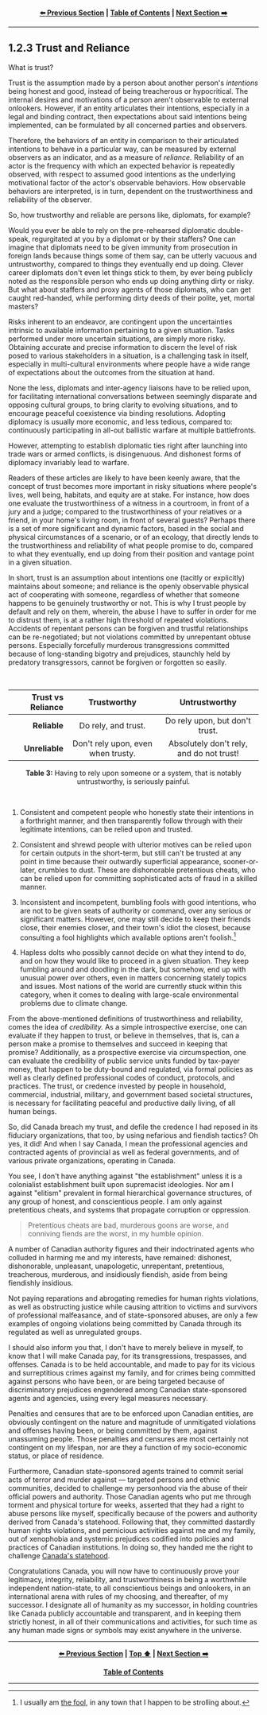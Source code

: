 <div align="center">
  
  **[:arrow_left: Previous Section][Prev] | [Table of Contents][TOC] | [Next Section :arrow_right:][Next]**
  
</div>

---

## 1.2.3 Trust and Reliance 

What is trust? 

Trust is the assumption made by a person about another person's *intentions* being honest and good, instead of being treacherous or hypocritical. The internal desires and motivations of a person aren't observable to external onlookers. However, if an entity articulates their intentions, especially in a legal and binding contract, then expectations about said intentions being implemented, can be formulated by all concerned parties and observers. 

Therefore, the behaviors of an entity in comparison to their articulated intentions to behave in a particular way, can be measured by external observers as an indicator, and as a measure of *reliance.* Reliability of an actor is the frequency with which an expected behavior is repeatedly observed, with respect to assumed good intentions as the underlying motivational factor of the actor's observable behaviors. How observable behaviors are interpreted, is in turn, dependent on the trustworthiness and reliability of the observer. 

So, how trustworthy and reliable are persons like, diplomats, for example? 

Would you ever be able to rely on the pre-rehearsed diplomatic double-speak, regurgitated at you by a diplomat or by their staffers? One can imagine that diplomats need to be given immunity from prosecution in foreign lands because things some of them say, can be utterly vacuous and untrustworthy, compared to things they eventually end up doing. Clever career diplomats don't even let things stick to them, by ever being publicly noted as the responsible person who ends up doing anything dirty or risky. But what about staffers and proxy agents of those diplomats, who can get caught red-handed, while performing dirty deeds of their polite, yet, mortal masters? 

Risks inherent to an endeavor, are contingent upon the uncertainties intrinsic to available information pertaining to a given situation. Tasks performed under more uncertain situations, are simply more risky. Obtaining accurate and precise information to discern the level of risk posed to various stakeholders in a situation, is a challenging task in itself, especially in multi-cultural environments where people have a wide range of expectations about the outcomes from the situation at hand. 

None the less, diplomats and inter-agency liaisons have to be relied upon, for facilitating international conversations between seemingly disparate and opposing cultural groups, to bring clarity to evolving situations, and to encourage peaceful coexistence via binding resolutions. Adopting diplomacy is usually more economic, and less tedious, compared to: continuously participating in all-out ballistic warfare at multiple battlefronts. 

However, attempting to establish diplomatic ties right after launching into trade wars or armed conflicts, is disingenuous. And dishonest forms of diplomacy invariably lead to warfare. 

Readers of these articles are likely to have been keenly aware, that the concept of trust becomes more important in risky situations where people's lives, well being, habitats, and equity are at stake. For instance, how does one evaluate the trustworthiness of a witness in a courtroom, in front of a jury and a judge; compared to the trustworthiness of your relatives or a friend, in your home's living room, in front of several guests? Perhaps there is a set of more significant and dynamic factors, based in the social and physical circumstances of a scenario, or of an ecology, that directly lends to the trustworthiness and reliability of what people promise to do, compared to what they eventually, end up doing from their position and vantage point in a given situation. 

In short, trust is an assumption about intentions one (tacitly or explicitly) maintains about someone; and reliance is the openly observable physical act of cooperating with someone, regardless of whether that someone happens to be genuinely trustworthy or not. This is why I trust people by default and rely on them, wherein, the abuse I have to suffer in order for me to distrust them, is at a rather high threshold of repeated violations. Accidents of repentant persons can be forgiven and trustful relationships can be re-negotiated; but not violations committed by unrepentant obtuse persons. Especially forcefully murderous transgressions committed because of long-standing bigotry and prejudices, staunchly held by predatory transgressors, cannot be forgiven or forgotten so easily. 

<br>
<div align="center">

|Trust vs Reliance | Trustworthy | Untrustworthy |
|---: | :---: | :---: |
| **Reliable** | Do rely, and trust. | Do rely upon, but don't trust. |
| **Unreliable** | Don't rely upon, even when trusty. | Absolutely don't rely, and do not trust! |

<b>Table 3:</b> Having to rely upon someone or a system, that is notably untrustworthy, is seriously painful. 
</div>
<br>

1. Consistent and competent people who honestly state their intentions in a forthright manner, and then transparently follow through with their legitimate intentions, can be relied upon and trusted. 

1. Consistent and shrewd people with ulterior motives can be relied upon for certain outputs in the short-term, but still can't be trusted at any point in time because their outwardly superficial appearance, sooner-or-later, crumbles to dust. These are dishonorable pretentious cheats, who can be relied upon for committing sophisticated acts of fraud in a skilled manner. 

1. Inconsistent and incompetent, bumbling fools with good intentions, who are not to be given seats of authority or command, over any serious or significant matters. However, one may still decide to keep their friends close, their enemies closer, and their town's idiot the closest, because consulting a fool highlights which available options aren't foolish.[^1] 

1. Hapless dolts who possibly cannot decide on what they intend to do, and on how they would like to proceed in a given situation. They keep fumbling around and doodling in the dark, but somehow, end up with unusual power over others, even in matters concerning stately topics and issues. Most nations of the world are currently stuck within this category, when it comes to dealing with large-scale environmental problems due to climate change. 

From the above-mentioned definitions of trustworthiness and reliability, comes the idea of *credibility.* As a simple introspective exercise, one can evaluate if they happen to trust, or believe in themselves, that is, can a person make a promise to themselves and succeed in keeping that promise? Additionally, as a prospective exercise via circumspection, one can evaluate the credibility of public service units funded by tax-payer money, that happen to be duty-bound and regulated, via formal policies as well as clearly defined professional codes of conduct, protocols, and practices. The trust, or credence invested by people in household, commercial, industrial, military, and government based societal structures, is necessary for facilitating peaceful and productive daily living, of all human beings. 

So, did Canada breach my trust, and defile the credence I had reposed in its fiduciary organizations, that too, by using nefarious and fiendish tactics? Oh yes, it did! And when I say Canada, I mean the professional agencies and contracted agents of provincial as well as federal governments, and of various private organizations, operating in Canada. 

You see, I don't have anything against "the establishment" unless it is a colonialist establishment built upon supremacist ideologies. Nor am I against "elitism" prevalent in formal hierarchical governance structures, of any group of honest, and conscientious people. I am only against pretentious cheats, and systems that propagate corruption or oppression. 

>Pretentious cheats are bad, murderous goons are worse, and conniving fiends are the worst, in my humble opinion. 

A number of Canadian authority figures and their indoctrinated agents who colluded in harming me and my interests, have remained: dishonest, dishonorable, unpleasant, unapologetic, unrepentant, pretentious, treacherous, murderous, and insidiously fiendish, aside from being fiendishly insidious. 

Not paying reparations and abrogating remedies for human rights violations, as well as obstructing justice while causing attrition to victims and survivors of professional malfeasance, and of state-sponsored abuses, are only a few examples of ongoing violations being committed by Canada through its regulated as well as unregulated groups. 

I should also inform you that, I don't have to merely believe in myself, to know that I will make Canada pay, for its transgressions, trespasses, and offenses. Canada is to be held accountable, and made to pay for its vicious and surreptitious crimes against my family, and for crimes being committed against persons who have been, or are being targeted because of discriminatory prejudices engendered among Canadian state-sponsored agents and agencies, using every legal measures necessary. 

Penalties and censures that are to be enforced upon Canadian entities, are obviously contingent on the nature and magnitude of unmitigated violations and offenses having been, or being committed by them, against unassuming people. Those penalties and censures are most certainly not contingent on my lifespan, nor are they a function of my socio-economic status, or place of residence. 

Furthermore, Canadian state-sponsored agents trained to commit serial acts of terror and murder against — targeted persons and ethnic communities, decided to challenge my personhood via the abuse of their official powers and authority. Those Canadian agents who put me through torment and physical torture for weeks, asserted that they had a right to abuse persons like myself, specifically because of the powers and authority derived from Canada's statehood. Following that, they committed dastardly human rights violations, and pernicious activities against me and my family, out of xenophobia and systemic prejudices codified into policies and practices of Canadian institutions. In doing so, they handed me the right to challenge [Canada's statehood](./docs/0A.md#canadian-sovereignty-question-mark). 

Congratulations Canada, you will now have to continuously prove your legitimacy, integrity, reliability, and trustworthiness in being a worthwhile independent nation-state, to all conscientious beings and onlookers, in an international arena with rules of my choosing, and thereafter, of my successor. I designate all of humanity as my successor, in holding countries like Canada publicly accountable and transparent, and in keeping them strictly honest, in all of their communications and activities, for such time as any human made signs or symbols may exist anywhere in the universe. 

---

<div align="center">
  
  **[:arrow_left: Previous Section][Prev] | [Top :arrow_up:][Top] | [Next Section :arrow_right:][Next]** 
  
  **[Table of Contents][TOC]**

  [Prev]: ./01-02-02.md 
  [Top]: ./01-02-03.md#123-trust-and-reliance 
  [Next]: ./01-02-04.md 
  [TOC]: ../README.md#table-of-contents 
  
</div>

---

[^1]: I usually am [the fool](https://upload.wikimedia.org/wikipedia/commons/9/90/RWS_Tarot_00_Fool.jpg), in any town that I happen to be strolling about. 